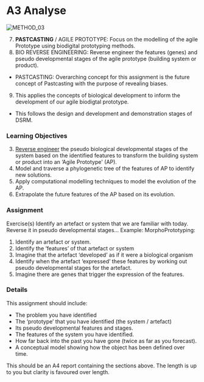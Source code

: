 # A3 Analyse
![METHOD_03](https://github.com/timmcginley/Agile-Prototyping/assets/1415855/ed16a76b-d6c3-4697-9a1e-f1fdd5cb361d)


7. **PASTCASTING** / AGILE PROTOTYPE: Focus on the modelling of the agile Prototype using biodigital prototyping methods.
8. BIO REVERSE ENGINEERING: Reverse engineer the features (genes) and pseudo developmental stages of the agile prototype (building system or product).
- PASTCASTING: Overarching concept for this assignment is the future concept of Pastcasting with the purpose of revealing biases.
9. This applies the concepts of biological development to inform the development of our agile biodigtal prototype.
- This follows the design and development and demonstration stages of DSRM.

### Learning Objectives
3. [Reverse engineer](/Agile/Concepts/ReverseEngineer) the pseudo biological developmental stages of the system based on the identified features to transform the building system or product into an ‘Agile Prototype' (AP).
5. Model and traverse a phylogenetic tree of the features of AP to identify new solutions.
6. Apply computational modelling techniques to model the evolution of the AP.
7. Extrapolate the future features of the AP based on its evolution.


### Assignment
Exercise(s)
Identify an artefact or system that we are familiar with today. Reverse it in pseudo developmental stages…
Example: 
MorphoPrototyping:
1.	Identify an artefact or system.
2.	Identify the ‘features’ of that artefact or system
3.	Imagine that the artefact ‘developed’ as if it were a biological organism
4.	Identify when the artefact ‘expressed’ these features by working out pseudo developmental stages for the artefact.
5.	Imagine there are genes that trigger the expression of the features.

### Details
This assignment should include:
*	The problem you have identified
*	The ‘prototype’ that you have identified (the system / artefact)
*	Its pseudo developmental features and stages.
*	The features of the system you have identified.
*	How far back into the past you have gone (twice as far as you forecast).
*	A conceptual model showing how the object has been defined over time.

This should be an A4 report containing the sections above. The length is up to you but clarity is favoured over length.
